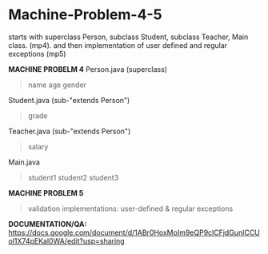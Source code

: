 # Machine-Problem-4-5
starts with superclass Person, subclass Student, subclass Teacher, Main class. (mp4). and then implementation of user defined and regular exceptions (mp5)

**MACHINE PROBELM 4**
Person.java (superclass)
> name
> age 
> gender 

Student.java (sub-"extends Person")
> grade

Teacher.java (sub-"extends Person")
> salary

Main.java
> student1
> student2
> student3

**MACHINE PROBLEM 5**
> validation
> implementations: user-defined & regular exceptions

**DOCUMENTATION/QA:**
https://docs.google.com/document/d/1ABr0HoxMoIm9eQP9clCFjdGunICCUol1X74pEKal0WA/edit?usp=sharing
